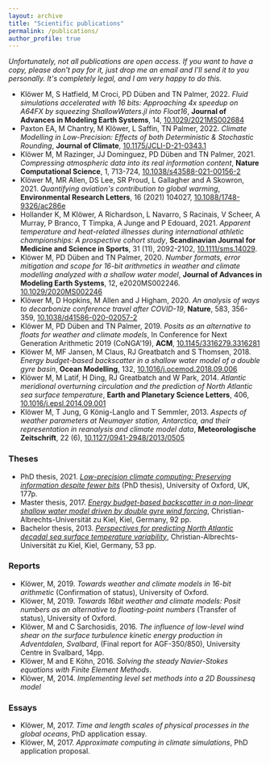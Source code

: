 ```yaml
---
layout: archive
title: "Scientific publications"
permalink: /publications/
author_profile: true
---
```


<script type='text/javascript' src='https://d1bxh8uas1mnw7.cloudfront.net/assets/embed.js'></script>

*Unfortunately, not all publications are open access. If you want to have a copy, please don't pay for it, just drop me an email and I'll send it to you personally. It's completely legal, and I am very happy to do this.*

- Klöwer M, S Hatfield, M Croci, PD Düben and TN Palmer, 2022. *Fluid simulations accelerated with 16 bits: Approaching 4x speedup on A64FX by squeezing ShallowWaters.jl into Float16*, **Journal of Advances in Modeling Earth Systems**, 14, [10.1029/2021MS002684](https://doi.org/10.1029/2021MS002684)
- Paxton EA, M Chantry, M Klöwer, L Saffin, TN Palmer, 2022. *Climate Modelling in Low-Precision: Effects of both Deterministic & Stochastic Rounding*, **Journal of Climate**, [10.1175/JCLI-D-21-0343.1](https://doi.org/10.1175/JCLI-D-21-0343.1)
- Klöwer M, M Razinger, JJ Dominguez, PD Düben and TN Palmer, 2021. *Compressing atmospheric data into its real information content*, **Nature Computational Science**, 1, 713-724, [10.1038/s43588-021-00156-2](https://doi.org/10.1038/s43588-021-00156-2)
- Klöwer M, MR Allen, DS Lee, SR Proud, L Gallagher and A Skowron, 2021. *Quantifying aviation's contribution to global warming*, **Environmental Research Letters**, 16 (2021) 104027, [10.1088/1748-9326/ac286e](https://doi.org/10.1088/1748-9326/ac286e)
- Hollander K, M Klöwer, A Richardson, L Navarro, S Racinais, V Scheer, A Murray, P Branco, T Timpka, A Junge and P Edouard, 2021. *Apparent temperature and heat-related illnesses during international athletic championships: A prospective cohort study*, **Scandinavian Journal for Medicine and Science in Sports**, 31 (11), 2092-2102, [10.1111/sms.14029](https://doi.org/10.1111/sms.14029).
- Klöwer M, PD Düben and TN Palmer, 2020. *Number formats, error mitigation and scope for 16-bit arithmetics in weather and climate modelling analyzed with a shallow water model*, **Journal of Advances in Modeling Earth Systems**, 12, e2020MS002246. [10.1029/2020MS002246](https://doi.org/10.1029/2020MS002246)
- Klöwer M, D Hopkins, M Allen and J Higham, 2020. *An analysis of ways to decarbonize conference travel after COVID-19*, **Nature**, 583, 356-359, [10.1038/d41586-020-02057-2](https://doi.org/10.1038/d41586-020-02057-2) <div class='altmetric-embed' data-altmetric-id="85822821"></div>
- Klöwer M, PD Düben and TN Palmer, 2019. *Posits as an alternative to floats for weather and climate models*, In Conference for Next Generation Arithmetic 2019 (CoNGA'19), **ACM**, [10.1145/3316279.3316281](https://doi.org/10.1145/3316279.3316281)
- Klöwer M, MF Jansen, M Claus, RJ Greatbatch and S Thomsen, 2018. *Energy budget-based backscatter in a shallow water model of a double gyre basin*, **Ocean Modelling**, 132, [10.1016/j.ocemod.2018.09.006](https://doi.org/10.1016/j.ocemod.2018.09.006)
- Klöwer M, M Latif, H Ding, RJ Greatbatch and W Park, 2014. *Atlantic meridional overturning circulation and the prediction of North Atlantic sea surface temperature*, **Earth and Planetary Science Letters**, 406,  [10.1016/j.epsl.2014.09.001](https://doi.org/10.1016/j.epsl.2014.09.001)
- Klöwer M, T Jung, G König-Langlo and T Semmler, 2013. *Aspects of weather parameters at Neumayer station, Antarctica, and their representation in reanalysis and climate model data*, **Meteorologische Zeitschrift**, 22 (6), [10.1127/0941-2948/2013/0505](https://doi.org/10.1127/0941-2948/2013/0505)

### Theses

- PhD thesis, 2021. [*Low-precision climate computing: Preserving information despite fewer
bits*](https://github.com/milankl/phdthesis/blob/main/thesis.pdf) (PhD thesis), University of Oxford, UK, 177p.
- Master thesis, 2017. [*Energy budget-based backscatter in a non-linear shallow water model driven by
double gyre wind forcing*](https://oceanrep.geomar.de/41368/), Christian-Albrechts-Universität zu Kiel, Kiel, Germany, 92 pp.
- Bachelor thesis, 2013. [*Perspectives for predicting North Atlantic decadal sea surface temperature
variability*](https://oceanrep.geomar.de/23208/), Christian-Albrechts-Universität zu Kiel, Kiel, Germany, 53 pp.

### Reports

- Klöwer, M, 2019. *Towards weather and climate models in 16-bit arithmetic* (Confirmation of status), University of Oxford.
- Klöwer, M, 2019. *Towards 16bit weather and climate models: Posit numbers as an alternative to floating-point numbers* (Transfer of status), University of Oxford.
- Klöwer, M and C Sarchosidis, 2016. *The influence of low-level wind shear on the surface
turbulence kinetic energy production in Adventdalen, Svalbard*, (Final report for AGF-350/850), University Centre in Svalbard, 14pp.
- Klöwer, M and E Köhn, 2016. *Solving the steady Navier-Stokes equations with Finite Element Methods*.
- Klöwer, M, 2014. *Implementing level set methods into a 2D Boussinesq model*

### Essays

- Klöwer, M, 2017. *Time and length scales of physical processes in the global oceans*, PhD application essay.
- Klöwer, M, 2017. *Approximate computing in climate simulations*, PhD application proposal.
